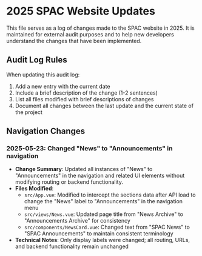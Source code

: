 # 2025 SPAC Website Updates

This file serves as a log of changes made to the SPAC website in 2025. It is maintained for external audit purposes and to help new developers understand the changes that have been implemented.

## Audit Log Rules

When updating this audit log:
1. Add a new entry with the current date
2. Include a brief description of the change (1-2 sentences)
3. List all files modified with brief descriptions of changes
4. Document all changes between the last update and the current state of the project

## Navigation Changes

### 2025-05-23: Changed "News" to "Announcements" in navigation
- **Change Summary**: Updated all instances of "News" to "Announcements" in the navigation and related UI elements without modifying routing or backend functionality.
- **Files Modified**:
  - `src/App.vue`: Modified to intercept the sections data after API load to change the "News" label to "Announcements" in the navigation menu
  - `src/views/News.vue`: Updated page title from "News Archive" to "Announcements Archive" for consistency
  - `src/components/NewsCard.vue`: Changed text from "SPAC News" to "SPAC Announcements" to maintain consistent terminology
- **Technical Notes**: Only display labels were changed; all routing, URLs, and backend functionality remain unchanged

